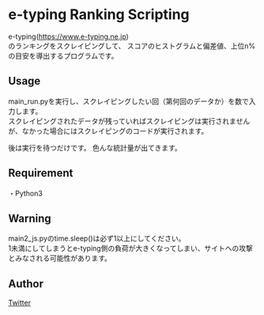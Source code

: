 e-typing Ranking Scripting
===

e-typing(https://www.e-typing.ne.jp)  
のランキングをスクレイピングして、  スコアのヒストグラムと偏差値、上位n%の目安を導出するプログラムです。

## Usage
main_run.pyを実行し、スクレイピングしたい回（第何回のデータか）を数で入力します。  
スクレイピングされたデータが残っていればスクレイピングは実行されませんが、なかった場合にはスクレイピングのコードが実行されます。  
  
後は実行を待つだけです。
色んな統計量が出てきます。

## Requirement
・Python3

## Warning
main2_js.pyのtime.sleep()は必ず1以上にしてください。  
1未満にしてしまうとe-typing側の負荷が大きくなってしまい、サイトへの攻撃とみなされる可能性があります。

## Author
[Twitter](https://twitter.com/chizu_potato)
